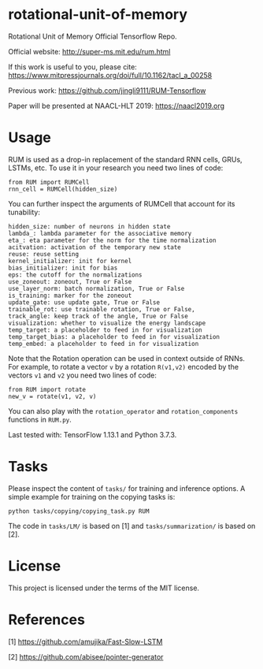 # rotational-unit-of-memory

Rotational Unit of Memory Official Tensorflow Repo. 

Official website: http://super-ms.mit.edu/rum.html

If this work is useful to you, please cite: https://www.mitpressjournals.org/doi/full/10.1162/tacl_a_00258

Previous work: https://github.com/jingli9111/RUM-Tensorflow

Paper will be presented at NAACL-HLT 2019: https://naacl2019.org


# Usage

RUM is used as a drop-in replacement of the standard RNN cells, GRUs, LSTMs, etc. To use it in your research you need two lines of code:

```
from RUM import RUMCell
rnn_cell = RUMCell(hidden_size)
```

You can further inspect the arguments of RUMCell that account for its tunability:

```
hidden_size: number of neurons in hidden state
lambda_: lambda parameter for the associative memory
eta_: eta parameter for the norm for the time normalization
acitvation: activation of the temporary new state
reuse: reuse setting
kernel_initializer: init for kernel
bias_initializer: init for bias
eps: the cutoff for the normalizations
use_zoneout: zoneout, True or False
use_layer_norm: batch normalization, True or False
is_training: marker for the zoneout
update_gate: use update gate, True or False
trainable_rot: use trainable rotation, True or False,
track_angle: keep track of the angle, True or False
visualization: whether to visualize the energy landscape
temp_target: a placeholder to feed in for visualization 
temp_target_bias: a placeholder to feed in for visualization
temp_embed: a placeholder to feed in for visualization
```            

Note that the Rotation operation can be used in context outside of RNNs. For example, to rotate a vector `v` by a rotation `R(v1,v2)` encoded by the vectors `v1` and `v2` you need two lines of code: 

```
from RUM import rotate 
new_v = rotate(v1, v2, v)
```

You can also play with the `rotation_operator` and `rotation_components` functions in `RUM.py`.

Last tested with: TensorFlow 1.13.1 and Python 3.7.3.

# Tasks

Please inspect the content of `tasks/` for training and inference options. A simple example for training on the copying tasks is:

```
python tasks/copying/copying_task.py RUM
```

The code in `tasks/LM/` is based on [1] and `tasks/summarization/` is based on [2].

# License

This project is licensed under the terms of the MIT license.

# References

[1] https://github.com/amujika/Fast-Slow-LSTM

[2] https://github.com/abisee/pointer-generator
